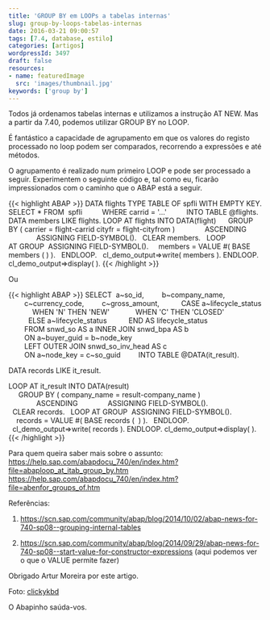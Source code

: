 ```yaml
---
title: 'GROUP BY em LOOPs a tabelas internas'
slug: group-by-loops-tabelas-internas
date: 2016-03-21 09:00:57
tags: [7.4, database, estilo]
categories: [artigos]
wordpressId: 3497
draft: false
resources:
- name: featuredImage
  src: 'images/thumbnail.jpg'
keywords: ['group by']
---
```

Todos já ordenamos tabelas internas e utilizamos a instrução AT NEW.
Mas a partir da 7.40, podemos utilizar GROUP BY no LOOP.

É fantástico a capacidade de agrupamento em que os valores do registo processado no loop podem ser comparados, recorrendo a expressões e até métodos.

O agrupamento é realizado num primeiro LOOP e pode ser processado a seguir. Experimentem o seguinte código e, tal como eu, ficarão impressionados com o caminho que o ABAP está a seguir.

<!--more-->


{{< highlight ABAP >}}
DATA flights TYPE TABLE OF spfli WITH EMPTY KEY.
SELECT * FROM  spfli
         WHERE carrid = '...'
         INTO TABLE @flights.
 
DATA members LIKE flights.
LOOP AT flights INTO DATA(flight)
     GROUP BY ( carrier = flight-carrid cityfr = flight-cityfrom )
              ASCENDING
              ASSIGNING FIELD-SYMBOL().
  CLEAR members.
  LOOP AT GROUP  ASSIGNING FIELD-SYMBOL().
    members = VALUE #( BASE members (  ) ).
  ENDLOOP.
  cl_demo_output=>write( members ).
ENDLOOP.
cl_demo_output=>display( ).
{{< /highlight >}}

Ou


{{< highlight ABAP >}}
SELECT  a~so_id,
        b~company_name,
        c~currency_code,
        c~gross_amount,
          CASE a~lifecycle_status
            WHEN 'N' THEN 'NEW'
            WHEN 'C' THEN 'CLOSED'
          ELSE a~lifecycle_status
          END AS lifecycle_status
        FROM snwd_so AS a INNER JOIN snwd_bpa AS b
        ON a~buyer_guid = b~node_key
        LEFT OUTER JOIN snwd_so_inv_head AS c
        ON a~node_key = c~so_guid
        INTO TABLE @DATA(it_result).

DATA records LIKE it_result.

LOOP AT it_result INTO DATA(result)
     GROUP BY ( company_name = result-company_name )
              ASCENDING
              ASSIGNING FIELD-SYMBOL().
  CLEAR records.
  LOOP AT GROUP  ASSIGNING FIELD-SYMBOL().
    records = VALUE #( BASE records (  ) ).
  ENDLOOP.
  cl_demo_output=>write( records ).
ENDLOOP.
cl_demo_output=>display( ).
{{< /highlight >}}

Para quem queira saber mais sobre o assunto:
<https://help.sap.com/abapdocu_740/en/index.htm?file=abaploop_at_itab_group_by.htm>
<https://help.sap.com/abapdocu_740/en/index.htm?file=abenfor_groups_of.htm>

Referências:

  1. https://scn.sap.com/community/abap/blog/2014/10/02/abap-news-for-740-sp08--grouping-internal-tables

  2. https://scn.sap.com/community/abap/blog/2014/09/29/abap-news-for-740-sp08--start-value-for-constructor-expressions (aqui podemos ver o que o VALUE permite fazer)

Obrigado Artur Moreira por este artigo.

Foto: [clickykbd][1]

O Abapinho saúda-vos.

   [1]: https://www.flickr.com/photos/clickykbd/64464238/
